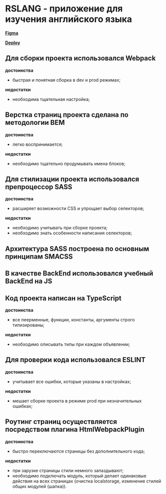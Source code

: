 # RSLANG - приложение для изучения английского языка

[**Figma**](https://www.figma.com/file/4jPiyo9YJfTs91ZpBBgq55/RSS-Lang-prototype)

[**Deploy**](https://rslang-tanik-sam.netlify.app/)

## Для сборки проекта использовался Webpack

**достоинства**
- быстрая и понятная сборка в dev и prod режимах;

**недостатки**
- необходима тщательная настройка;

## Верстка страниц проекта сделана по методологии BEM

**достоинства**
- легко воспринимается;

**недостатки**
- необходимо тщательно продумывать имена блоков;

## Для стилизации проекта использовался препроцессор SASS

**достоинства**
- расширяет возможности CSS и упрощает выбор селекторов;

**недостатки**
- необходимо учитывать при сборке проекта;
- необходимо знать особенности написания селекторов;

## Архитектура SASS построена по основным принципам SMACSS

## В качестве BackEnd использовался учебный BackEnd на JS

## Код проекта написан на TypeScript

**достоинства**
- все пеерменные, функции, константы, аргументы строго типизированы;

**недостатки**
- необходимо описывать типы при каждом объявлении;

## Для проверки кода использовался ESLINT

**достоинства**
- учитывает все ошибки, которые указаны в настройках;

**недостатки**
- мешает сборке проекта в режиме prod при незначительных ошибках;

## Роутинг страниц осуществляется посредством плагина HtmlWebpackPlugin

**достоинства**
- быстро переключаются страницы без дополнительного кода;

**недостатки**
- при зарузке страницы стили немного запаздывают;
- необходимо подключать модуль, который делает одинаковые действия на всех страницах (очистка localstorage, изменение стилей общих модулей (шапка)).

